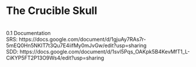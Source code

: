 # The Crucible Skull<br/>
<br/>
0.1 Documentation<br/>
  SRS: https://docs.google.com/document/d/1gjuAy7RAs7r-5mEQ0Hn5NKIT7t3Qu7E4iifMy0mJvGw/edit?usp=sharing<br/>
  SDD: https://docs.google.com/document/d/1svl5Pqs_OAKpk5B4KevMfT1_L-CiKYP5FT2P13O9Ws4/edit?usp=sharing
